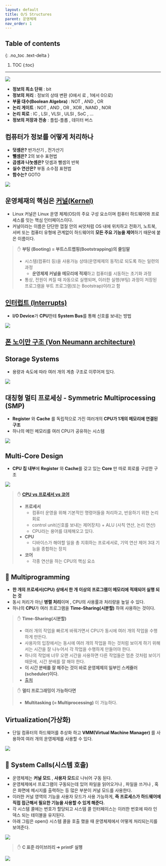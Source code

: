 ```yaml
---
layout: default
title: O/S Structures
parent: 운영체제
nav_order: 1
---
```

## Table of contents
{: .no_toc .text-delta }

1. TOC
{:toc}
---

![](../../assets/images/operating-system/OS-Structure/7.png)


- **정보의 최소 단위** : bit
- **정보의 처리** : 정보의 상태 변환 (0에서 로 , 1에서 0으로)
- **부울 대수(Boolean Algebra)** : NOT , AND , OR
- **논리 게이트** : NOT , AND , OR , XOR , NAND , NOR
- **논리 회로** : IC , LSI , VLSI , ULSI , SoC , ...
- **정보의 저장과 전송** : 플립-플롭 , 데이터 버스

## **컴퓨터가 정보를 어떻게 처리하나**

- **덧셈은?** 반가산기 , 전가산기
- **뺄셈은?** 2의 보수 표현법
- **곱셈과 나눗셈은?** 덧셈과 뺄셈의 반복
- **실수 연산은?** 부동 소수점 표현법
- **함수는?** GOTO

![](../../assets/images/operating-system/OS-Structure/1.png)

## **운영체재의 핵심은 [커널(Kernel)](https://www.redhat.com/ko/topics/linux/what-is-the-linux-kernel)**
- Linux 커널은 Linux 운영 체제(OS)의 주요 구성 요소이며 컴퓨터 하드웨어와 프로세스를 잇는 핵심 인터페이스이다.
- 커널이라는 이름은 단단한 껍질 안의 씨앗처럼 OS 내에 위치하고 전화기, 노트북, 서버 또는 컴퓨터 유형에 관계없이 하드웨어의 **모든 주요 기능을 제어**하기 때문에 붙은 이름이다.

> ✋ **부팅 (Booting) =  부트스트랩핑(Bootstrapping)의 줄임말**
> - 시스템(컴퓨터 등)을 사용가능 상태(운영체제의 동작)로 되도록 하는 일련의 과정
>     - **운영체제 커널을 메모리에 적재**하고 컴퓨터를 시동하는 초기화 과정
> - 통상, 전원이 켜질 때 자동으로 실행되며, 이러한 실행(부팅) 과정이 저장된 프로그램을 부트 프로그램(또는 Bootstrap)이라고 함


## **[인터럽트 (Interrupts)](https://whatisthenext.tistory.com/147)**

- **I/O Device**가 **CPU**한테 **System Bus**를 통해 신호를 보내는 방법

![](../../assets/images/operating-system/OS-Structure/2.png)

## **[폰 노이만 구조 (Von Neumann architecture)](https://velog.io/@ckstn0777/%EC%BB%B4%ED%93%A8%ED%84%B0-%EA%B5%AC%EC%A1%B0)**


## **Storage Systems**

- 용량과 속도에 따라 여러 개의 계층 구조로 이루어져 있다.

![](../../assets/images/operating-system/OS-Structure/3.png)


## **대칭형 멀티 프로세싱 - Symmetric Multiprocessing (SMP)**
- **Register** 와 **Cache** 를 독립적으로 가진 여러개의 **CPU가 1개의 메모리에 연결된 구조**
- 하나의 메인 메모리를 여러 CPU가 공유하는 시스템

![](../../assets/images/operating-system/OS-Structure/4.png)

## **Multi-Core Design**
- **CPU 칩 내부**에 **Register** 와 **Cache**를 갖고 있는 **Core** 만 따로 회로를 구성한 구조

![](../../assets/images/operating-system/OS-Structure/5.png)

> ✋ **[CPU vs 프로세서 vs 코어](https://velog.io/@nnnyeong/OS-%EB%A9%80%ED%8B%B0%ED%94%84%EB%A1%9C%EC%84%B8%EC%8A%A4-%EB%A9%80%ED%8B%B0%EC%8A%A4%EB%A0%88%EB%93%9C-%EB%A9%80%ED%8B%B0-%ED%94%84%EB%A1%9C%EA%B7%B8%EB%9E%98%EB%B0%8D-%EB%A9%80%ED%8B%B0%ED%94%84%EB%A1%9C%EC%84%B8%EC%8A%A4-%EB%A9%80%ED%8B%B0%EC%8A%A4%EB%A0%88%EB%93%9C%EC%97%90%EC%84%9C%EC%9D%98-%EB%8D%B0%EC%9D%B4%ED%84%B0-%ED%86%B5%EC%8B%A0)**
> - **프로세서**
>   - 컴퓨터 운영을 위해 기본적인 명령어들을 처리하고, 반응하기 위한 논리 회로
>   - control unit(신호를 보내는 제어장치) + ALU (사칙 연산, 논리 연산)
>   - CPU라는 용어를 대체해오고 있다.
> - **CPU**
>   - 디바이스가 해야할 일을 총 지휘하는 프로세서로, 기억 연산 제어 3대 기능을 종합하는 장치
> - **코어**
>   - 각종 연산을 하는 CPU의 핵심 요소

## 📌 **Multiprogramming**

- **한 개의 프로세서(CPU) 상에서 한 개 이상의 프로그램이 메모리에 적재되어 실행 되는 것**
- 동시 처리가 아닌 **병렬 처리**이며 , CPU의 사용률과 처리량을 높일 수 있다.
- 하나의 **CPU**가 여러 프로그램을 **Time-Sharing(시분할)** 하여 사용하는 것이다.

> ✋ **Time-Sharing(시분할)**
> - 여러 개의 작업을 빠르게 바꿔가면서 CPU가 동시에 여러 개의 작업을 수행하게 만든다.
> - 사용자의 입장에서는 동시에 여러 개의 작업을 하는 것처럼 보이게 하기 위해서는 시간을 잘 나누어서 각 작업을 수행하게 만들어야 한다.
> - 하나의 작업에 너무 오랜 시간을 사용하면 다른 작업들은 멈춘 것처럼 보이기 때문에, 시간 분배를 잘 해야 한다.
> - **이 시간 분배를 잘 해주는 것이 바로 운영체제의 일부인 스케쥴러(scheduler)이다.**
> - [출처](https://neos518.tistory.com/112)

> ✋ **멀티 프로그래밍이 가능하다면**
> - **Multitasking (= Multiprocessing)** 이 가능하다.


## **Virtualization(가상화)**

- 단일 컴퓨터의 하드웨어를 추상화 하고 **VMM(Virtual Machine Manager)** 를 사용하여 여러 개의 운영체제를 사용할 수 있다.

![](../../assets/images/operating-system/OS-Structure/6.png)

## 📌 **System Calls(시스템 호출)**
- 운영체제는 **커널 모드** , **사용자 모드**로 나뉘어 구동 된다.
- 운영체제에서 프로그램이 구동되는데 있어 파일을 읽어오거나 , 파일을 쓰거나 , 혹은 화면에 메시지를 출력하는 등 많은 부분이 커널 모드를 사용한다.
- 이러한 커널 영역의 기능을 사용자 모드가 사용 가능하게, **즉 프로세스가 하드웨어에 직접 접근해서 필요한 기능을 사용할 수 있게 해준다.**
- 각 시스템 콜에는 번호가 할당되고 시스템 콜 인터페이스는 이러한 번호에 따라 인덱스 되는 테이블을 유지된다.
- 아래 그림은 open() 시스템 콜을 호출 했을 때 운영체제에서 어떻게 처리되는지를 보여준다.

![](../../assets/images/operating-system/OS-Structure/8.png)

> ✋ **C 표준 라이브러리 ➜ printF 실행**

![](../../assets/images/operating-system/OS-Structure/9.png)
